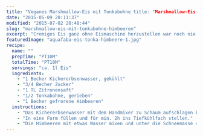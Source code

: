 ```yaml
---
title: "Veganes Marshmallow-Eis mit Tonkabohne title: "Marshmallow-Eis mit Tonkabohne & Himbeeren" Himbeeren"
date: "2015-05-09 20:11:37"
modified: "2015-07-02 20:48:44"
slug: "marshmallow-eis-mit-tonkabohne-himbeeren"
excerpt: "Cremiges Eis ganz ohne Eismaschine herzustellen war noch nie so einfach! Ihr werdet überrascht sein, wie sich leckeres, veganes Eis mit Aquafaba zaubern lässt."
featuredImage: "aquafaba-eis-tonka-himbeere-1.jpg"
recipe:
  name: ""
  prepTime: "PT10M"
  totalTime: "PT10M"
  servings: "ca. 1l Eis"
  ingredients:
    - "1 Becher Kichererbsenwasser, gekühlt"
    - "3/4 Becher Zucker"
    - "1 TL Zitronensaft"
    - "1/2 Tonkabohne, gerieben"
    - "1 Becher gefrorene Himbeeren"
  instructions:
    - "Das Kichererbsenwasser mit dem Handmixer zu Schaum aufschlagen bis sich die ersten festen Spitzen zeigen. Den Zucker langsam einrieseln lassen und den Zitronensaft und die Tonkabohne dazugeben, dabei weiterschlagen bis die Masse zu einem richtig festen Schnee geworden ist."
    - "In eine Form füllen und für min. 2h ins Tiefkühlfach stellen."
    - "Die Himbeeren mit etwas Wasser mixen und unter die Schneemasse rühren und wieder für einige Stunden einfrieren vor dem Genuss."
---
```



